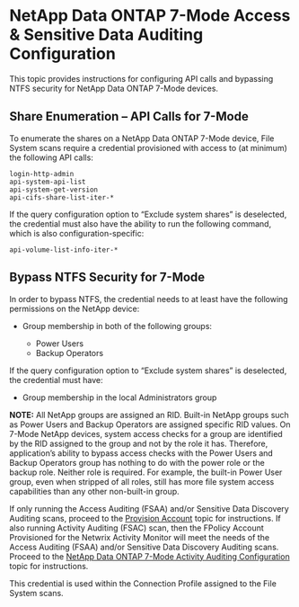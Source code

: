 # NetApp Data ONTAP 7-Mode Access & Sensitive Data Auditing Configuration

This topic provides instructions for configuring API calls and bypassing NTFS security for NetApp
Data ONTAP 7-Mode devices.

## Share Enumeration – API Calls for 7-Mode

To enumerate the shares on a NetApp Data ONTAP 7-Mode device, File System scans require a credential
provisioned with access to (at minimum) the following API calls:

```
login-http-admin
api-system-api-list
api-system-get-version
api-cifs-share-list-iter-*
```

If the query configuration option to “Exclude system shares” is deselected, the credential must also
have the ability to run the following command, which is also configuration-specific:

```
api-volume-list-info-iter-*
```

## Bypass NTFS Security for 7-Mode

In order to bypass NTFS, the credential needs to at least have the following permissions on the
NetApp device:

- Group membership in both of the following groups:

  - Power Users
  - Backup Operators

If the query configuration option to “Exclude system shares” is deselected, the credential must
have:

- Group membership in the local Administrators group

**NOTE:** All NetApp groups are assigned an RID. Built-in NetApp groups such as Power Users and
Backup Operators are assigned specific RID values. On 7-Mode NetApp devices, system access checks
for a group are identified by the RID assigned to the group and not by the role it has. Therefore,
application’s ability to bypass access checks with the Power Users and Backup Operators group has
nothing to do with the power role or the backup role. Neither role is required. For example, the
built-in Power User group, even when stripped of all roles, still has more file system access
capabilities than any other non-built-in group.

If only running the Access Auditing (FSAA) and/or Sensitive Data Discovery Auditing scans, proceed
to the [Provision Account](/docs/accessanalyzer/12.0/config/netapp7mode/provisionaccess.md) topic for instructions. If also running Activity
Auditing (FSAC) scan, then the FPolicy Account Provisioned for the Netwrix Activity Monitor will
meet the needs of the Access Auditing (FSAA) and/or Sensitive Data Discovery Auditing scans. Proceed
to the [NetApp Data ONTAP 7-Mode Activity Auditing Configuration](/docs/accessanalyzer/12.0/config/netapp7mode/activity.md) topic for
instructions.

This credential is used within the Connection Profile assigned to the File System scans.
